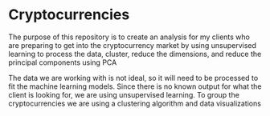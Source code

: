 # Cryptocurrencies

The purpose of this repository is to create an analysis for my clients who are preparing to get into the cryptocurrency market by using unsupervised learning to process the data, cluster, reduce the dimensions, and reduce the principal components using PCA

The data we are working with is not ideal, so it will need to be processed to fit the machine learning models. Since there is no known output for what the client is looking for, we are using unsupervised learning. To group the cryptocurrencies we are using a clustering algorithm and data visualizations
